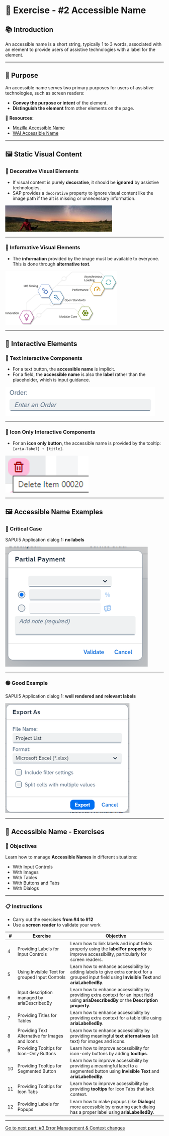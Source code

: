 
# 📝 Exercise - #2 Accessible Name

## 📚 Introduction

An accessible name is a short string, typically 1 to 3 words, associated with an element to provide users of assistive technologies with a label for the element.

---

## 🎯 Purpose

An accessible name serves two primary purposes for users of assistive technologies, such as screen readers:

- **Convey the purpose or intent** of the element.
- **Distinguish the element** from other elements on the page.

🔗 **Resources:**
- [Mozilla Accessible Name](https://developer.mozilla.org/en-US/docs/Glossary/Accessible_name)
- [WAI Accessible Name](https://www.w3.org/WAI/ARIA/apg/practices/names-and-descriptions/)

---

## 🖼️ Static Visual Content

### 🔹 Decorative Visual Elements

- If visual content is purely **decorative**, it should be **ignored** by assistive technologies.
- SAP provides a `decorative` property to ignore visual content like the image path if the alt is missing or unnecessary information.

![Decorative Example](./images/decorative_image.jpg)

---

### 🔹 Informative Visual Elements

- The **information** provided by the image must be available to everyone. This is done through **alternative text**.

![Informative Example](./images/informative_image.png)

---

## 🔧 Interactive Elements

### 🔹 Text Interactive Components

- For a text button, the **accessible name** is implicit.
- For a field, the **accessible name** is also the **label** rather than the placeholder, which is input guidance.

![Input Field Example](./images/input_field.png)

---

### 🔹 Icon Only Interactive Components

- For an **icon only button**, the accessible name is provided by the tooltip: `[aria-label] + [title]`.

![Delete Button Icon](./images/delete_button_icon.png)

---

## 🖼️ Accessible Name Examples

### 🔴 Critical Case

SAPUI5 Application dialog 1: **no labels**

![Critical Case](./images/critical_case.png)

---

### 🟢 Good Example

SAPUI5 Application dialog 1: **well rendered and relevant labels**

![Good Example](./images/good_example.png)

---

## 📝 Accessible Name - Exercises

### 🎯 Objectives

Learn how to manage **Accessible Names** in different situations:

- With Input Controls
- With Images
- With Tables
- With Buttons and Tabs
- With Dialogs

---

### 📋 Instructions
- Carry out the exercises **from #4 to #12**
- Use a **screen reader** to validate your work


| # | Exercise | Objective |
|---|----------|-----------|
| 4 | Providing Labels for Input Controls | Learn how to link labels and input fields properly using the **labelFor property** to improve accessibility, particularly for screen readers. |
| 5 | Using Invisible Text for grouped Input Controls | Learn how to enhance accessibility by adding labels to give extra context for a grouped input field using **Invisible Text** and **ariaLabelledBy**. |
| 6 | Input description managed by ariaDescribedBy | Learn how to enhance accessibility by providing extra context for an input field using **ariaDescribedBy** or the **Description property**. |
| 7 | Providing Titles for Tables | Learn how to enhance accessibility by providing extra context for a table title using **ariaLabelledBy**. |
| 8 | Providing Text Alternative for Images and Icons | Learn how to enhance accessibility by providing meaningful **text alternatives** (alt text) for images and icons. |
| 9 | Providing Tooltips for Icon-Only Buttons | Learn how to improve accessibility for icon-only buttons by adding **tooltips**. |
| 10 | Providing Tooltips for Segmented Button | Learn how to improve accessibility by providing a meaningful label to a segmented button using **Invisible Text** and **ariaLabelledBy**. |
| 11 | Providing Tooltips for Icon Tabs | Learn how to improve accessibility by providing **tooltips** for Icon Tabs that lack context. |
| 12 | Providing Labels for Popups | Learn how to make popups (like **Dialogs**) more accessible by ensuring each dialog has a proper label using **ariaLabelledBy**. |

---

[Go to next part: #3 Error Management & Context changes](error_management_context_changes.md)